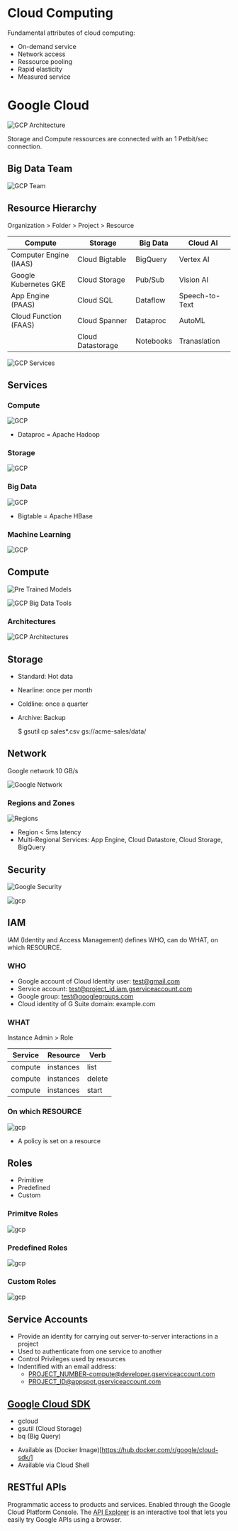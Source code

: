 # Cloud Computing

Fundamental attributes of cloud computing:
* On-demand service
* Network access
* Ressource pooling
* Rapid elasticity
* Measured service
<a/>

# Google Cloud

![GCP Architecture](../../img/gcp_architecture.png)

Storage and Compute ressources are connected with an 1 Petbit/sec connection.

## Big Data Team

![GCP Team](../../img/gcp_team.png)

## Resource Hierarchy

Organization > Folder > Project > Resource

|Compute|Storage|Big Data|Cloud AI|
|-|-|-|-|
|Computer Engine (IAAS)|Cloud Bigtable|BigQuery|Vertex AI|
|Google Kubernetes GKE|Cloud Storage|Pub/Sub|Vision AI|
|App Engine (PAAS)|Cloud SQL|Dataflow|Speech-to-Text|
|Cloud Function (FAAS)|Cloud Spanner|Dataproc|AutoML|
||Cloud Datastorage|Notebooks|Tranaslation|

![GCP Services](../../img/gcp_services.png)

## Services

### Compute

![GCP](../../img/gcp_cloud_02.jpg)

* Dataproc = Apache Hadoop

### Storage

![GCP](../../img/gcp_cloud_03.jpg)

### Big Data

![GCP](../../img/gcp_cloud_04.jpg)

* Bigtable = Apache HBase

### Machine Learning

![GCP](../../img/gcp_cloud_05.jpg)

## Compute

![Pre Trained Models](../../img/gcp_pretrainedmodels.png)

![GCP Big Data Tools](../../img/gcp_bigdatatools.png)

### Architectures

![GCP Architectures](../../img/gcp_cloud_00.jpg)

## Storage

* Standard: Hot data
* Nearline: once per month
* Coldline: once a quarter
* Archive: Backup

    $ gsutil cp sales*.csv gs://acme-sales/data/

## Network

Google network 10 GB/s

![Google Network](../../img/gcp_network.png)

### Regions and Zones

![Regions](../../img/gcp_cloud_01.jpg)

* Region < 5ms latency
* Multi-Regional Services: App Engine, Cloud Datastore, Cloud Storage, BigQuery
<a/>

## Security

![Google Security](../../img/gcp_security.png)

![gcp](../../img/gcp_cloud_06.jpg)

## IAM

IAM (Identity and Access Management) defines WHO, can do WHAT, on which RESOURCE.

### WHO

* Google account of Cloud Identity user: test@gmail.com
* Service account: test@project_id.iam.gserviceaccount.com
* Google group: test@googlegroups.com
* Cloud identity of G Suite domain: example.com
<a/>

### WHAT

Instance Admin > Role

|Service|Resource|Verb|
|-|-|-|
|compute|instances|list|
|compute|instances|delete|
|compute|instances|start|


### On which RESOURCE

![gcp](../../img/gcp_cloud_07.jpg)

* A policy is set on a resource

## Roles

* Primitive
* Predefined
* Custom
<a/>

### Primitve Roles

![gcp](../../img/gcp_cloud_08.jpg)

### Predefined Roles

![gcp](../../img/gcp_cloud_09.jpg)

### Custom Roles

![gcp](../../img/gcp_cloud_10.jpg)

## Service Accounts

* Provide an identity for carrying out server-to-server interactions in a project
* Used to authenticate from one service to another
* Control Privileges used by resources
* Indentified with an email address:
    * PROJECT_NUMBER-compute@developer.gserviceaccount.com
    * PROJECT_ID@appspot.gserviceaccount.com
<a/>

## [Google Cloud SDK](https://cloud.google.com/sdk/cloudplatform)

* gcloud
* gsutil (Cloud Storage)
* bq (Big Query)
<a/>

* Available as (Docker Image)[https://hub.docker.com/r/google/cloud-sdk/]
* Available via Cloud Shell
<a/>

## RESTful APIs

Programmatic access to products and services. Enabled through the Google Cloud Platform Console. The [API Explorer](https://developers.google.com/apis-explorer/) is an interactive tool that lets you easily try Google APIs using a browser.  


